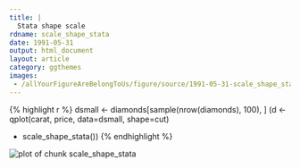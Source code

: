 ```yaml
---
title: |
  Stata shape scale
rdname: scale_shape_stata
date: 1991-05-31
output: html_document
layout: article
category: ggthemes
images:
 - /allYourFigureAreBelongToUs/figure/source/1991-05-31-scale_shape_stata/scale_shape_stata-1.png
---
```





{% highlight r %}
dsmall <- diamonds[sample(nrow(diamonds), 100), ]
(d <- qplot(carat, price, data=dsmall, shape=cut)
 + scale_shape_stata())
{% endhighlight %}

![plot of chunk scale_shape_stata](/allYourFigureAreBelongToUs/figure/source/1991-05-31-scale_shape_stata/scale_shape_stata-1.png) 